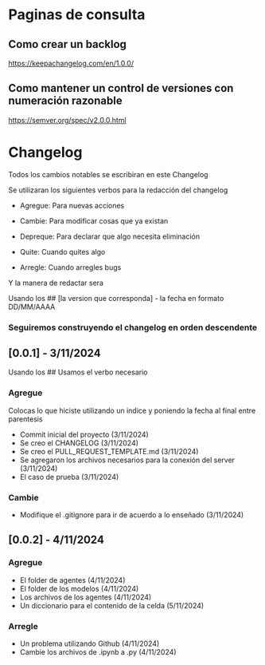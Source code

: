 # Paginas de consulta
## Como crear un backlog
https://keepachangelog.com/en/1.0.0/

## Como mantener un control de versiones con numeración razonable
https://semver.org/spec/v2.0.0.html

# Changelog

Todos los cambios notables se escribiran en este Changelog

Se utilizaran los siguientes verbos para la redacción del changelog

* Agregue: Para nuevas acciones

* Cambie: Para modificar cosas que ya existan

* Depreque: Para declarar que algo necesita eliminación

* Quite: Cuando quites algo

* Arregle: Cuando arregles bugs

Y la manera de redactar sera

Usando los ## [la version que corresponda] - la fecha en formato DD/MM/AAAA

### Seguiremos construyendo el changelog en orden descendente

## [0.0.1] - 3/11/2024
Usando los ## Usamos el verbo necesario
### Agregue
Colocas lo que hiciste utilizando un indice y poniendo la fecha al final entre parentesis
- Commit inicial del proyecto (3/11/2024)
- Se creo el CHANGELOG (3/11/2024)
- Se creo el PULL_REQUEST_TEMPLATE.md (3/11/2024)
- Se agregaron los archivos necesarios para la conexión del server (3/11/2024)
- El caso de prueba (3/11/2024) 

### Cambie  
- Modifique el .gitignore para ir de acuerdo a lo enseñado (3/11/2024)

## [0.0.2] - 4/11/2024
### Agregue
- El folder de agentes (4/11/2024)
- El folder de los modelos (4/11/2024)
- Los archivos de los agentes (4/11/2024)
- Un diccionario para el contenido de la celda (5/11/2024)
### Arregle
- Un problema utilizando Github (4/11/2024)
- Cambie los archivos de .ipynb a .py (4/11/2024)
